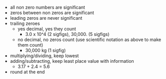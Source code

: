 * all non zero numbers are significant
* zeros between non zeros are significant
* leading zeros are never significant
* trailing zeroes
	* yes decimal, yes they count
		* 3.0 x 10^4 (2 sigfigs), 30,000. (5 sigfigs)
	* no decimal, no zeros count (use scientific notation as above to make them count)
		* 30,000 kg (1 sigfig)
* multiplying/dividing, keep lowest
* adding/subtracting, keep least place value with information
	* 3.17 + 2.4 = 5.6
* round at the end
